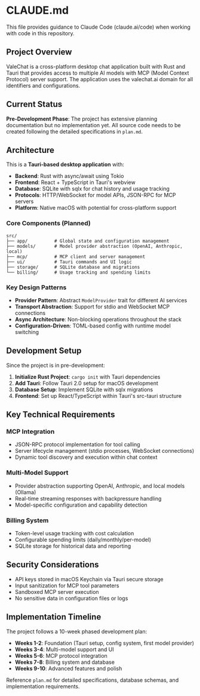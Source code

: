 # CLAUDE.md

This file provides guidance to Claude Code (claude.ai/code) when working with code in this repository.

## Project Overview

ValeChat is a cross-platform desktop chat application built with Rust and Tauri that provides access to multiple AI models with MCP (Model Context Protocol) server support. The application uses the valechat.ai domain for all identifiers and configurations.

## Current Status

**Pre-Development Phase**: The project has extensive planning documentation but no implementation yet. All source code needs to be created following the detailed specifications in `plan.md`.

## Architecture

This is a **Tauri-based desktop application** with:

- **Backend**: Rust with async/await using Tokio
- **Frontend**: React + TypeScript in Tauri's webview
- **Database**: SQLite with sqlx for chat history and usage tracking
- **Protocols**: HTTP/WebSocket for model APIs, JSON-RPC for MCP servers
- **Platform**: Native macOS with potential for cross-platform support

### Core Components (Planned)

```
src/
├── app/          # Global state and configuration management
├── models/       # Model provider abstraction (OpenAI, Anthropic, local)
├── mcp/          # MCP client and server management
├── ui/           # Tauri commands and UI logic
├── storage/      # SQLite database and migrations
└── billing/      # Usage tracking and spending limits
```

### Key Design Patterns

- **Provider Pattern**: Abstract `ModelProvider` trait for different AI services
- **Transport Abstraction**: Support for stdio and WebSocket MCP connections
- **Async Architecture**: Non-blocking operations throughout the stack
- **Configuration-Driven**: TOML-based config with runtime model switching

## Development Setup

Since the project is in pre-development:

1. **Initialize Rust Project**: `cargo init` with Tauri dependencies
2. **Add Tauri**: Follow Tauri 2.0 setup for macOS development
3. **Database Setup**: Implement SQLite with sqlx migrations
4. **Frontend**: Set up React/TypeScript within Tauri's src-tauri structure

## Key Technical Requirements

### MCP Integration
- JSON-RPC protocol implementation for tool calling
- Server lifecycle management (stdio processes, WebSocket connections)
- Dynamic tool discovery and execution within chat context

### Multi-Model Support
- Provider abstraction supporting OpenAI, Anthropic, and local models (Ollama)
- Real-time streaming responses with backpressure handling
- Model-specific configuration and capability detection

### Billing System
- Token-level usage tracking with cost calculation
- Configurable spending limits (daily/monthly/per-model)
- SQLite storage for historical data and reporting

## Security Considerations

- API keys stored in macOS Keychain via Tauri secure storage
- Input sanitization for MCP tool parameters
- Sandboxed MCP server execution
- No sensitive data in configuration files or logs

## Implementation Timeline

The project follows a 10-week phased development plan:
- **Weeks 1-2**: Foundation (Tauri setup, config system, first model provider)
- **Weeks 3-4**: Multi-model support and UI
- **Weeks 5-6**: MCP protocol integration
- **Weeks 7-8**: Billing system and database
- **Weeks 9-10**: Advanced features and polish

Reference `plan.md` for detailed specifications, database schemas, and implementation requirements.